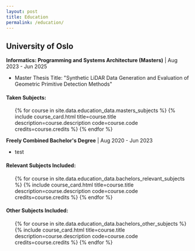 ```yaml
---
layout: post
title: Education
permalink: /education/
---
```


## University of Oslo

**Informatics: Programming and Systems Architecture (Masters)** | Aug 2023 - Jun 2025
* Master Thesis Title: "Synthetic LiDAR Data Generation and Evaluation of Geometric Primitive Detection Methods"

#### Taken Subjects:
<ul class="horizontal-list course-card-list">
  {% for course in site.data.education_data.masters_subjects %}
    {% include course_card.html title=course.title description=course.description code=course.code credits=course.credits %}
  {% endfor %}
</ul>


**Freely Combined Bachelor's Degree** | Aug 2020 - Jun 2023
* test

#### Relevant Subjects Included:
<ul class="horizontal-list course-card-list">
  {% for course in site.data.education_data.bachelors_relevant_subjects %}
    {% include course_card.html title=course.title description=course.description code=course.code credits=course.credits %}
  {% endfor %}
</ul>

#### Other Subjects Included:
<ul class="horizontal-list course-card-list">
  {% for course in site.data.education_data.bachelors_other_subjects %}
    {% include course_card.html title=course.title description=course.description code=course.code credits=course.credits %}
  {% endfor %}
</ul>